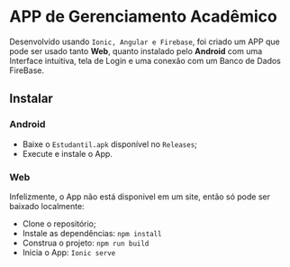 # APP de Gerenciamento Acadêmico



Desenvolvido usando `Ionic, Angular e Firebase`, foi criado um APP que pode ser usado tanto **Web**, quanto instalado pelo **Android** com uma Interface intuitiva, tela de Login e uma conexão com um Banco de Dados FireBase.

## Instalar
### Android
- Baixe o `Estudantil.apk` disponível no `Releases`;
- Execute e instale o App.

### Web
Infelizmente, o App não está disponivel em um site, então só pode ser baixado localmente:

- Clone o repositório;
- Instale as dependências: `npm install`
- Construa o projeto: `npm run build`
- Inicia o App: `Ionic serve`